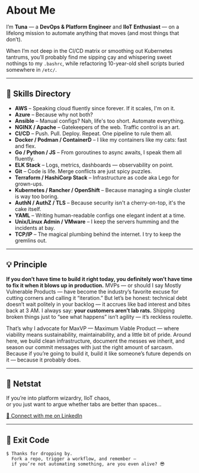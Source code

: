 # About Me

I’m **Tuna** — a **DevOps & Platform Engineer** and **IIoT Enthusiast** — on a lifelong mission to automate anything that moves (and most things that don’t).

When I’m not deep in the CI/CD matrix or smoothing out Kubernetes tantrums, you’ll probably find me sipping çay and whispering sweet nothings to my `.bashrc`, while refactoring 10-year-old shell scripts buried somewhere in `/etc/`.

---

## 💼 Skills Directory

- **AWS** – Speaking cloud fluently since forever. If it scales, I'm on it.  
- **Azure** – Because why not both?  
- **Ansible** – Manual configs? Nah, life's too short. Automate everything.  
- **NGINX / Apache** – Gatekeepers of the web. Traffic control is an art.  
- **CI/CD** – Push. Pull. Deploy. Repeat. One pipeline to rule them all.  
- **Docker / Podman / ContainerD** – I like my containers like my cats: fast and flex.  
- **Go / Python / JS** – From goroutines to async awaits, I speak them all fluently.  
- **ELK Stack** – Logs, metrics, dashboards — observability on point.  
- **Git** – Code is life. Merge conflicts are just spicy puzzles.  
- **Terraform / HashiCorp Stack** – Infrastructure as code aka Lego for grown-ups.  
- **Kubernetes / Rancher / OpenShift** – Because managing a single cluster is way too boring.  
- **AuthN / AuthZ / TLS** – Because security isn't a cherry-on-top, it's the cake itself.  
- **YAML** – Writing human-readable configs one elegant indent at a time.  
- **Unix/Linux Admin / VMware** – I keep the servers humming and the incidents at bay.  
- **TCP/IP** – The magical plumbing behind the internet. I try to keep the gremlins out.

---

## 💡 Principle

**If you don’t have time to build it right today, you definitely won’t have time to fix it when it blows up in production.** MVPs — or should I say Mostly Vulnerable Products — have become the industry’s favorite excuse for cutting corners and calling it “iteration.” But let’s be honest: technical debt doesn’t wait politely in your backlog — it accrues like bad interest and bites back at 3 AM. I always say: **your customers aren’t lab rats.** Shipping broken things just to “see what happens” isn’t agility — it’s reckless roulette.

That’s why I advocate for MaxVP — Maximum Viable Product — where viability means sustainability, maintainability, and a little bit of pride. Around here, we build clean infrastructure, document the messes we inherit, and season our commit messages with just the right amount of sarcasm. Because if you’re going to build it, build it like someone’s future depends on it — because it probably does.

---

## 📱 Netstat

If you’re into platform wizardry, IIoT chaos,  
or you just want to argue whether tabs are better than spaces...

[📇 Connect with me on LinkedIn](https://www.linkedin.com/in/tunasakar)

---

## 🤖 Exit Code

```
$ Thanks for dropping by.
  Fork a repo, trigger a workflow, and remember —
  if you’re not automating something, are you even alive? 😎
